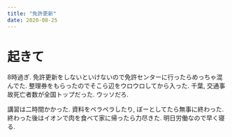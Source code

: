 ```yaml
---
title: "免許更新"
date: 2020-08-25
---
```


# 起きて
8時過ぎ. 免許更新をしないといけないので免許センターに行ったらめっちゃ混んでた. 整理券をもらったのでそこら辺をウロウロしてから入った. 千葉, 交通事故死亡者数が全国トップだった. ウッソだろ.

講習は二時間かかった. 資料をペラペラしたり, ぼーとしてたら無事に終わった. 終わった後はイオンで肉を食べて家に帰ったら力尽きた. 明日労働なので早く寝る.